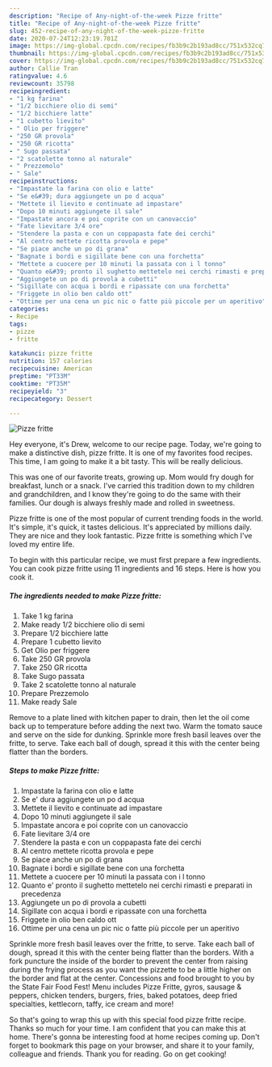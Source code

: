 ```yaml
---
description: "Recipe of Any-night-of-the-week Pizze fritte"
title: "Recipe of Any-night-of-the-week Pizze fritte"
slug: 452-recipe-of-any-night-of-the-week-pizze-fritte
date: 2020-07-24T12:23:19.701Z
image: https://img-global.cpcdn.com/recipes/fb3b9c2b193ad8cc/751x532cq70/pizze-fritte-recipe-main-photo.jpg
thumbnail: https://img-global.cpcdn.com/recipes/fb3b9c2b193ad8cc/751x532cq70/pizze-fritte-recipe-main-photo.jpg
cover: https://img-global.cpcdn.com/recipes/fb3b9c2b193ad8cc/751x532cq70/pizze-fritte-recipe-main-photo.jpg
author: Callie Tran
ratingvalue: 4.6
reviewcount: 35798
recipeingredient:
- "1 kg farina"
- "1/2 bicchiere olio di semi"
- "1/2 bicchiere latte"
- "1 cubetto lievito"
- " Olio per friggere"
- "250 GR provola"
- "250 GR ricotta"
- " Sugo passata"
- "2 scatolette tonno al naturale"
- " Prezzemolo"
- " Sale"
recipeinstructions:
- "Impastate la farina con olio e latte"
- "Se e&#39; dura aggiungete un po d acqua"
- "Mettete il lievito e continuate ad impastare"
- "Dopo 10 minuti aggiungete il sale"
- "Impastate ancora e poi coprite con un canovaccio"
- "Fate lievitare 3/4 ore"
- "Stendere la pasta e con un coppapasta fate dei cerchi"
- "Al centro mettete ricotta provola e pepe"
- "Se piace anche un po di grana"
- "Bagnate i bordi e sigillate bene con una forchetta"
- "Mettete a cuocere per 10 minuti la passata con i l tonno"
- "Quanto e&#39; pronto il sughetto mettetelo nei cerchi rimasti e preparati in precedenza"
- "Aggiungete un po di provola a cubetti"
- "Sigillate con acqua i bordi e ripassate con una forchetta"
- "Friggete in olio ben caldo ott"
- "Ottime per una cena un pic nic o fatte più piccole per un aperitivo"
categories:
- Recipe
tags:
- pizze
- fritte

katakunci: pizze fritte 
nutrition: 157 calories
recipecuisine: American
preptime: "PT33M"
cooktime: "PT35M"
recipeyield: "3"
recipecategory: Dessert

---
```



![Pizze fritte](https://img-global.cpcdn.com/recipes/fb3b9c2b193ad8cc/751x532cq70/pizze-fritte-recipe-main-photo.jpg)

Hey everyone, it's Drew, welcome to our recipe page. Today, we're going to make a distinctive dish, pizze fritte. It is one of my favorites food recipes. This time, I am going to make it a bit tasty. This will be really delicious.

This was one of our favorite treats, growing up. Mom would fry dough for breakfast, lunch or a snack. I&#39;ve carried this tradition down to my children and grandchildren, and I know they&#39;re going to do the same with their families. Our dough is always freshly made and rolled in sweetness.

Pizze fritte is one of the most popular of current trending foods in the world. It's simple, it's quick, it tastes delicious. It's appreciated by millions daily. They are nice and they look fantastic. Pizze fritte is something which I've loved my entire life.


To begin with this particular recipe, we must first prepare a few ingredients. You can cook pizze fritte using 11 ingredients and 16 steps. Here is how you cook it.

<!--inarticleads1-->

##### The ingredients needed to make Pizze fritte:

1. Take 1 kg farina
1. Make ready 1/2 bicchiere olio di semi
1. Prepare 1/2 bicchiere latte
1. Prepare 1 cubetto lievito
1. Get  Olio per friggere
1. Take 250 GR provola
1. Take 250 GR ricotta
1. Take  Sugo passata
1. Take 2 scatolette tonno al naturale
1. Prepare  Prezzemolo
1. Make ready  Sale


Remove to a plate lined with kitchen paper to drain, then let the oil come back up to temperature before adding the next two. Warm the tomato sauce and serve on the side for dunking. Sprinkle more fresh basil leaves over the fritte, to serve. Take each ball of dough, spread it this with the center being flatter than the borders. 

<!--inarticleads2-->

##### Steps to make Pizze fritte:

1. Impastate la farina con olio e latte
1. Se e&#39; dura aggiungete un po d acqua
1. Mettete il lievito e continuate ad impastare
1. Dopo 10 minuti aggiungete il sale
1. Impastate ancora e poi coprite con un canovaccio
1. Fate lievitare 3/4 ore
1. Stendere la pasta e con un coppapasta fate dei cerchi
1. Al centro mettete ricotta provola e pepe
1. Se piace anche un po di grana
1. Bagnate i bordi e sigillate bene con una forchetta
1. Mettete a cuocere per 10 minuti la passata con i l tonno
1. Quanto e&#39; pronto il sughetto mettetelo nei cerchi rimasti e preparati in precedenza
1. Aggiungete un po di provola a cubetti
1. Sigillate con acqua i bordi e ripassate con una forchetta
1. Friggete in olio ben caldo ott
1. Ottime per una cena un pic nic o fatte più piccole per un aperitivo


Sprinkle more fresh basil leaves over the fritte, to serve. Take each ball of dough, spread it this with the center being flatter than the borders. With a fork puncture the inside of the border to prevent the center from raising during the frying process as you want the pizzette to be a little higher on the border and flat at the center. Concessions and food brought to you by the State Fair Food Fest! Menu includes Pizze Fritte, gyros, sausage &amp; peppers, chicken tenders, burgers, fries, baked potatoes, deep fried specialties, kettlecorn, taffy, ice cream and more! 

So that's going to wrap this up with this special food pizze fritte recipe. Thanks so much for your time. I am confident that you can make this at home. There's gonna be interesting food at home recipes coming up. Don't forget to bookmark this page on your browser, and share it to your family, colleague and friends. Thank you for reading. Go on get cooking!
